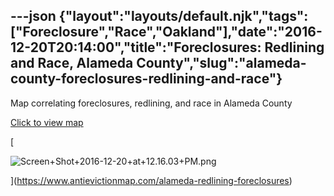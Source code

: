 ---json
{"layout":"layouts/default.njk","tags":["Foreclosure","Race","Oakland"],"date":"2016-12-20T20:14:00","title":"Foreclosures: Redlining and Race, Alameda County","slug":"alameda-county-foreclosures-redlining-and-race"}
---

Map correlating foreclosures, redlining, and race in Alameda County

[Click to view map](https://www.antievictionmap.com/alameda-redlining-foreclosures)

[

![Screen+Shot+2016-12-20+at+12.16.03+PM.png](https://images.squarespace-cdn.com/content/v1/52b7d7a6e4b0b3e376ac8ea2/1514060052745-E1YKWTW4U5KK9LNKKS76/ke17ZwdGBToddI8pDm48kEASqO_zaA_HdgfNqIdez7pZw-zPPgdn4jUwVcJE1ZvWQUxwkmyExglNqGp0IvTJZUJFbgE-7XRK3dMEBRBhUpyt1EXGc4bY-2T2wnVB-HxQArBqm99CDEFjTYAf7ywEIUizK-bZEtOKf1u-wnABvws/Screen%2BShot%2B2016-12-20%2Bat%2B12.16.03%2BPM.png)

](https://www.antievictionmap.com/alameda-redlining-foreclosures)